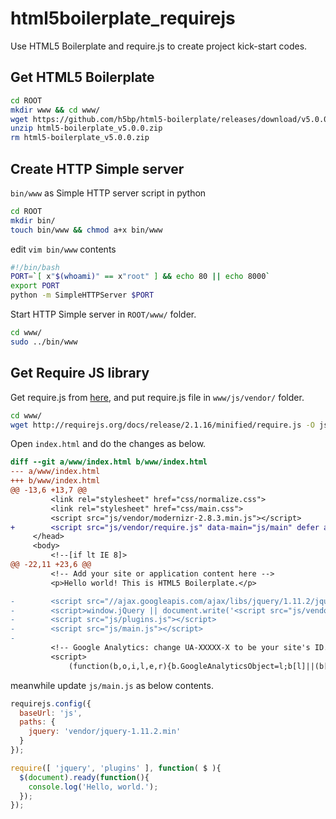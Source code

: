 # html5boilerplate_requirejs
Use HTML5 Boilerplate and require.js to create project kick-start codes.

## Get HTML5 Boilerplate
```bash
cd ROOT
mkdir www && cd www/
wget https://github.com/h5bp/html5-boilerplate/releases/download/v5.0.0/html5-boilerplate_v5.0.0.zip -O html5-boilerplate_v5.0.0.zip
unzip html5-boilerplate_v5.0.0.zip
rm html5-boilerplate_v5.0.0.zip
```

## Create HTTP Simple server

`bin/www` as Simple HTTP server script in python
```bash
cd ROOT
mkdir bin/
touch bin/www && chmod a+x bin/www
```

edit `vim bin/www` contents
```bash
#!/bin/bash
PORT=`[ x"$(whoami)" == x"root" ] && echo 80 || echo 8000`
export PORT
python -m SimpleHTTPServer $PORT
```

Start HTTP Simple server in `ROOT/www/` folder.
```bash
cd www/
sudo ../bin/www
```

## Get Require JS library
Get require.js from [here](http://requirejs.org/docs/download.html), and put require.js file in `www/js/vendor/` folder.
```bash
cd www/
wget http://requirejs.org/docs/release/2.1.16/minified/require.js -O js/vendor/require.js
```

Open `index.html` and do the changes as below.
```diff
diff --git a/www/index.html b/www/index.html
--- a/www/index.html
+++ b/www/index.html
@@ -13,6 +13,7 @@
         <link rel="stylesheet" href="css/normalize.css">
         <link rel="stylesheet" href="css/main.css">
         <script src="js/vendor/modernizr-2.8.3.min.js"></script>
+        <script src="js/vendor/require.js" data-main="js/main" defer async="true" ></script>
     </head>
     <body>
         <!--[if lt IE 8]>
@@ -22,11 +23,6 @@
         <!-- Add your site or application content here -->
         <p>Hello world! This is HTML5 Boilerplate.</p>

-        <script src="//ajax.googleapis.com/ajax/libs/jquery/1.11.2/jquery.min.js"></script>
-        <script>window.jQuery || document.write('<script src="js/vendor/jquery-1.11.2.min.js"><\/script>')</script>
-        <script src="js/plugins.js"></script>
-        <script src="js/main.js"></script>
-
         <!-- Google Analytics: change UA-XXXXX-X to be your site's ID. -->
         <script>
             (function(b,o,i,l,e,r){b.GoogleAnalyticsObject=l;b[l]||(b[l]=
```

meanwhile update `js/main.js` as below contents.
```javascript
requirejs.config({
  baseUrl: 'js',
  paths: {
    jquery: 'vendor/jquery-1.11.2.min'
  }
});

require([ 'jquery', 'plugins' ], function( $ ){
  $(document).ready(function(){
    console.log('Hello, world.');
  });
});
```
